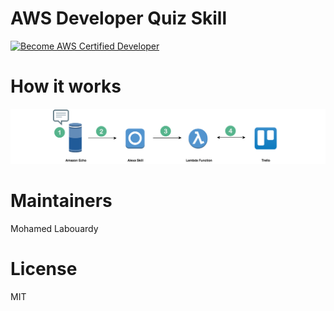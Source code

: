 # AWS Developer Quiz Skill

[![Become AWS Certified Developer](https://img.youtube.com/vi/9Uty9vVEtOU/0.jpg)](https://www.youtube.com/watch?v=9Uty9vVEtOU)


# How it works

<p>
  <img src="alexa.png" />
</p>

# Maintainers

Mohamed Labouardy

# License

MIT
